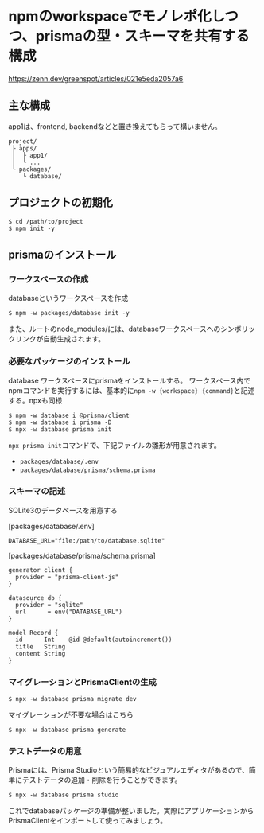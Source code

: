 # npmのworkspaceでモノレポ化しつつ、prismaの型・スキーマを共有する構成
https://zenn.dev/greenspot/articles/021e5eda2057a6

## 主な構成
app1は、frontend, backendなどと置き換えてもらって構いません。
```
project/
 ├ apps/
 │  ├ app1/
 │  └ ...
 └ packages/
    └ database/
```

## プロジェクトの初期化
```
$ cd /path/to/project
$ npm init -y
```

## prismaのインストール

### ワークスペースの作成
databaseというワークスペースを作成
```
$ npm -w packages/database init -y
```
また、ルートのnode_modules/には、databaseワークスペースへのシンボリックリンクが自動生成されます。


### 必要なパッケージのインストール
database ワークスペースにprismaをインストールする。
ワークスペース内でnpmコマンドを実行するには、基本的に`npm -w {workspace} {command}`と記述する。npxも同様
```
$ npm -w database i @prisma/client
$ npm -w database i prisma -D
$ npx -w database prisma init
```
`npx prisma init`コマンドで、下記ファイルの雛形が用意されます。

- `packages/database/.env`
- `packages/database/prisma/schema.prisma`

### スキーマの記述
SQLite3のデータベースを用意する

 [packages/database/.env] 
```
DATABASE_URL="file:/path/to/database.sqlite"
```

[packages/database/prisma/schema.prisma]
```
generator client {
  provider = "prisma-client-js"
}

datasource db {
  provider = "sqlite"
  url      = env("DATABASE_URL")
}

model Record {
  id      Int    @id @default(autoincrement())
  title   String
  content String
}
```

### マイグレーションとPrismaClientの生成
```
$ npx -w database prisma migrate dev
```
マイグレーションが不要な場合はこちら
```
$ npx -w database prisma generate
```

### テストデータの用意
Prismaには、Prisma Studioという簡易的なビジュアルエディタがあるので、簡単にテストデータの追加・削除を行うことができます。
```
$ npx -w database prisma studio
```
これでdatabaseパッケージの準備が整いました。実際にアプリケーションからPrismaClientをインポートして使ってみましょう。


## 